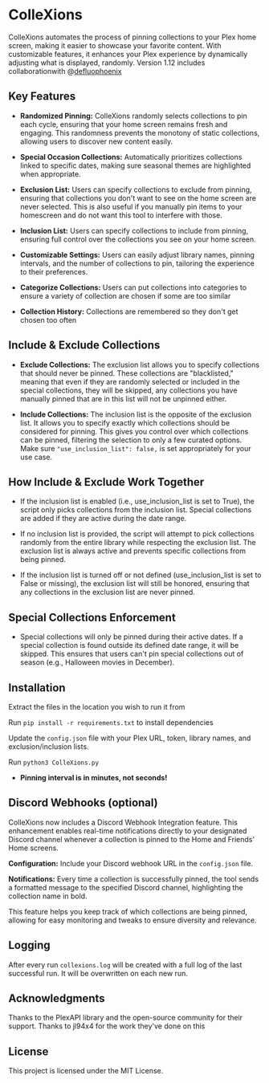 # ColleXions
ColleXions automates the process of pinning collections to your Plex home screen, making it easier to showcase your favorite content. With customizable features, it enhances your Plex experience by dynamically adjusting what is displayed, randomly.
Version 1.12 includes collaborationwith @[defluophoenix](https://github.com/jl94x4/ColleXions/commits?author=defluophoenix)

## Key Features
- **Randomized Pinning:** ColleXions randomly selects collections to pin each cycle, ensuring that your home screen remains fresh and engaging. This randomness prevents the monotony of static collections, allowing users to discover new content easily.

- **Special Occasion Collections:** Automatically prioritizes collections linked to specific dates, making sure seasonal themes are highlighted when appropriate.

- **Exclusion List:** Users can specify collections to exclude from pinning, ensuring that collections you don't want to see on the home screen are never selected. This is also useful if you manually pin items to your homescreen and do not want this tool to interfere with those.

- **Inclusion List:** Users can specify collections to include from pinning, ensuring full control over the collections you see on your home screen.

- **Customizable Settings:** Users can easily adjust library names, pinning intervals, and the number of collections to pin, tailoring the experience to their preferences.

- **Categorize Collections:** Users can put collections into categories to ensure a variety of collection are chosen if some are too similar

- **Collection History:** Collections are remembered so they don't get chosen too often

## Include & Exclude Collections

- **Exclude Collections:** The exclusion list allows you to specify collections that should never be pinned. These collections are "blacklisted," meaning that even if they are randomly selected or included in the special collections, they will be skipped, any collections you have manually pinned that are in this list will not be unpinned either.

- **Include Collections:** The inclusion list is the opposite of the exclusion list. It allows you to specify exactly which collections should be considered for pinning. This gives you control over which collections can be pinned, filtering the selection to only a few curated options. Make sure ```"use_inclusion_list": false,``` is set appropriately for your use case.

## How Include & Exclude Work Together 

- If the inclusion list is enabled (i.e., use_inclusion_list is set to True), the script only picks collections from the inclusion list. Special collections are added if they are active during the date range.

- If no inclusion list is provided, the script will attempt to pick collections randomly from the entire library while respecting the exclusion list. The exclusion list is always active and prevents specific collections from being pinned.

- If the inclusion list is turned off or not defined (use_inclusion_list is set to False or missing), the exclusion list will still be honored, ensuring that any collections in the exclusion list are never pinned.

## Special Collections Enforcement

- Special collections will only be pinned during their active dates. If a special collection is found outside its defined date range, it will be skipped.
This ensures that users can't pin special collections out of season (e.g., Halloween movies in December).


## Installation
Extract the files in the location you wish to run it from

Run ```pip install -r requirements.txt``` to install dependencies

Update the ```config.json``` file with your Plex URL, token, library names, and exclusion/inclusion lists. 

Run ```python3 ColleXions.py```


- **Pinning interval is in minutes, not seconds!**

## Discord Webhooks (optional)

ColleXions now includes a Discord Webhook Integration feature. This enhancement enables real-time notifications directly to your designated Discord channel whenever a collection is pinned to the Home and Friends' Home screens.

**Configuration:** Include your Discord webhook URL in the ```config.json``` file.

**Notifications:** Every time a collection is successfully pinned, the tool sends a formatted message to the specified Discord channel, highlighting the collection name in bold.

This feature helps you keep track of which collections are being pinned, allowing for easy monitoring and tweaks to ensure diversity and relevance.

## Logging

After every run ```collexions.log``` will be created with a full log of the last successful run. It will be overwritten on each new run.

## Acknowledgments
Thanks to the PlexAPI library and the open-source community for their support.
Thanks to jl94x4 for the work they've done on this

## License
This project is licensed under the MIT License.
